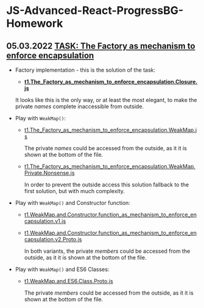 # JS-Advanced-React-ProgressBG-Homework

## 05.03.2022 [TASK: The Factory as mechanism to enforce encapsulation](https://wwwcourses.github.io/ProgressBG-JS-Advanced-React-Slides/pages/themes/OOPinJS/OOPinJS.html#/taskTheFactoryAsMechanismToEnforceEncapsulation)

* Factory implementation - this is the solution of the task:

    * [**t1.The_Factory_as_mechanism_to_enforce_encapsulation.Closure.js**](05.03.2022.Task.1/t1.The_Factory_as_mechanism_to_enforce_encapsulation.Closure.js)

    It looks like this is the only way, or at least the most elegant, to make the private *names* complete inaccessible from outside.

* Play with `WeakMap()`:

    * [t1.The_Factory_as_mechanism_to_enforce_encapsulation.WeakMap.js](05.03.2022.Task.1/t1.The_Factory_as_mechanism_to_enforce_encapsulation.WeakMap.js)

      The private *names* could be accessed from the outside, as it it is shown at the bottom of the file.

    * [t1.The_Factory_as_mechanism_to_enforce_encapsulation.WeakMap.Private.Nonsense.js](05.03.2022.Task.1/t1.The_Factory_as_mechanism_to_enforce_encapsulation.WeakMap.Private.Nonsense.js)

      In order to prevent the outside access this solution fallback to the first solution, but with much complexity.

* Play with `WeakMap()` and Constructor function:

    * [t1.WeakMap.and.Constructor.function_as_mechanism_to_enforce_encapsulation.v1.js](05.03.2022.Task.1/t1.WeakMap.and.Constructor.function_as_mechanism_to_enforce_encapsulation.v1.js)

    * [t1.WeakMap.and.Constructor.function_as_mechanism_to_enforce_encapsulation.v2.Proto.js](05.03.2022.Task.1/t1.WeakMap.and.Constructor.function_as_mechanism_to_enforce_encapsulation.v2.Proto.js)

      In both variants, the private *members* could be accessed from the outside, as it it is shown at the bottom of the file.

* Play with `WeakMap()` and ES6 Classes:

    * [t1.WeakMap.and.ES6.Class.Proto.js](05.03.2022.Task.1/t1.WeakMap.and.ES6.Class.Proto.js)

      The private *members* could be accessed from the outside, as it it is shown at the bottom of the file.

